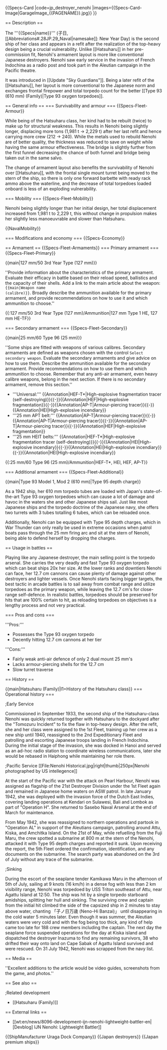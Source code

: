 {{Specs-Card
|code=jp_destroyer_nenohi
|images={{Specs-Card-Image|GarageImage_{{PAGENAME}}.jpg}}
}}

== Description ==
<!-- ''In the first part of the description, cover the history of the ship's creation and military application. In the second part, tell the reader about using this ship in the game. Add a screenshot: if a beginner player has a hard time remembering vehicles by name, a picture will help them identify the ship in question.'' -->
The '''{{Specs|name}}''' (子日, [[Abbreviations#.28JP.29_Naval|namesake]]: New Year Day) is the second ship of her class and appears in a refit after the realization of the top-heavy design being a crucial vulnerability. Unlike [[Hatsuharu]] in her pre-commission fit, Nenohi's armament layout is more like conventional Japanese destroyers. Nenohi saw early service in the invasion of French Indochina as a radio post and took part in the Aleutian campaign in the Pacific theatre.

It was introduced in [[Update "Sky Guardians"]]. Being a later refit of the [[Hatsuharu]], her layout is more conventional to the Japanese norm and exchanges frontal firepower and total torpedo count for the better [[Type 93 (610 mm) (Family)|Type 93 oxygen torpedoes]].

== General info ==
=== Survivability and armour ===
{{Specs-Fleet-Armour}}
<!-- ''Talk about the vehicle's armour. Note the most well-defended and most vulnerable zones, e.g. the ammo magazine. Evaluate the composition of components and assemblies responsible for movement and manoeuvrability. Evaluate the survivability of the primary and secondary armaments separately. Don't forget to mention the size of the crew, which plays an important role in fleet mechanics. Save tips on preserving survivability for the "Usage in battles" section. If necessary, use a graphical template to show the most well-protected or most vulnerable points in the armour.'' -->
While being of the Hatsuharu class, her kind had to be rebuilt (twice) to make up for structural weakness. This results in Nenohi being slightly longer, displacing more tons (1,981 t → 2,229 t) after her last refit and hence carrying more crew (212 → 240). While the metals used to rebuild Nenohi are of better quality, the thickness was reduced to save on weight while having the same armour effectiveness. The bridge is slightly further from the first funnel decreasing the chance of both funnel and bridge being taken out in the same salvo.

The change of armament layout also benefits the survivability of Nenohi over [[Hatsuharu]], with the frontal single mount turret being moved to the stern of the ship, so there is only one forward barbette with ready rack ammo above the waterline, and the decrease of total torpedoes loaded onboard is less of an exploding vulnerability.

=== Mobility ===
{{Specs-Fleet-Mobility}}
<!-- ''Write about the ship's mobility. Evaluate its power and manoeuvrability, rudder rerouting speed, stopping speed at full tilt, with its maximum forward and reverse speed.'' -->
Nenohi being slightly longer than her initial design, her total displacement increased from 1,981 t to 2,229 t, this without change in propulsion makes her slightly less manoeuvrable and slower than Hatsuharu.

{{NavalMobility}}

=== Modifications and economy ===
{{Specs-Economy}}

== Armament ==
{{Specs-Fleet-Armaments}}
=== Primary armament ===
{{Specs-Fleet-Primary}}
<!-- ''Provide information about the characteristics of the primary armament. Evaluate their efficacy in battle based on their reload speed, ballistics and the capacity of their shells. Add a link to the main article about the weapon: <code><nowiki>{{main|Weapon name (calibre)}}</nowiki></code>. Broadly describe the ammunition available for the primary armament, and provide recommendations on how to use it and which ammunition to choose.'' -->
{{main|127 mm/50 3rd Year Type (127 mm)}}

''Provide information about the characteristics of the primary armament. Evaluate their efficacy in battle based on their reload speed, ballistics and the capacity of their shells. Add a link to the main article about the weapon: <code><nowiki>{{main|Weapon name (calibre)}}</nowiki></code>. Broadly describe the ammunition available for the primary armament, and provide recommendations on how to use it and which ammunition to choose.''

{{:127 mm/50 3rd Year Type (127 mm)/Ammunition|127 mm Type 1 HE, 127 mm HE-TF}}

=== Secondary armament ===
{{Specs-Fleet-Secondary}}
<!-- ''Some ships are fitted with weapons of various calibres. Secondary armaments are defined as weapons chosen with the control <code>Select secondary weapon</code>. Evaluate the secondary armaments and give advice on how to use them. Describe the ammunition available for the secondary armament. Provide recommendations on how to use them and which ammunition to choose. Remember that any anti-air armament, even heavy calibre weapons, belong in the next section. If there is no secondary armament, remove this section.'' -->
{{main|25 mm/60 Type 96 (25 mm)}}

''Some ships are fitted with weapons of various calibres. Secondary armaments are defined as weapons chosen with the control <code>Select secondary weapon</code>. Evaluate the secondary armaments and give advice on how to use them. Describe the ammunition available for the secondary armament. Provide recommendations on how to use them and which ammunition to choose. Remember that any anti-air armament, even heavy calibre weapons, belong in the next section. If there is no secondary armament, remove this section.''

* '''Universal:''' {{Annotation|HEF-T*|High-explosive fragmentation tracer (self-destroying)}}{{-}}{{Annotation|HEF|High-explosive fragmentation}}{{-}}{{Annotation|AP-T|Armour-piercing tracer}}{{-}}{{Annotation|HEI|High-explosive incendiary}}
* '''25 mm APT belt:''' {{Annotation|AP-T|Armour-piercing tracer}}{{-}}{{Annotation|AP-T|Armour-piercing tracer}}{{-}}{{Annotation|AP-T|Armour-piercing tracer}}{{-}}{{Annotation|HEF|High-explosive fragmentation}}
* '''25 mm HEIT belts:''' {{Annotation|HEF-T*|High-explosive fragmentation tracer (self-destroying)}}{{-}}{{Annotation|HEI|High-explosive incendiary}}{{-}}{{Annotation|HEI|High-explosive incendiary}}{{-}}{{Annotation|HEI|High-explosive incendiary}}

{{:25 mm/60 Type 96 (25 mm)/Ammunition|HEF-T*, HEI, HEF, AP-T}}

=== Additional armament ===
{{Specs-Fleet-Additional}}
<!-- ''Describe the available additional armaments of the ship: depth charges, mines, torpedoes. Talk about their positions, available ammunition and launch features such as dead zones of torpedoes. If there is no additional armament, remove this section.'' -->
{{main|Type 93 Model 1, Mod 2 (610 mm)|Type 95 depth charge}}

As a 1942 ship, her 610 mm torpedo tubes are loaded with Japan's state-of-the-art Type 93 oxygen torpedoes which can cause a lot of damage and havoc in the waters she and other Japanese ships sail. Just like most Japanese ships and the torpedo doctrine of the Japanese navy, she offers two turrets with 3 tubes totalling 6 tubes, which can be reloaded once.

Additionally, Nenohi can be equipped with Type 95 depth charges, which in War Thunder can only really be used in extreme occasions when patrol boats pass through the 25 mm firing arc and sit at the stern of Nenohi, being able to defend herself by dropping the charges.

== Usage in battles ==
<!-- ''Describe the technique of using this ship, the characteristics of her use in a team and tips on strategy. Abstain from writing an entire guide – don't try to provide a single point of view, but give the reader food for thought. Talk about the most dangerous opponents for this vehicle and provide recommendations on fighting them. If necessary, note the specifics of playing with this vehicle in various modes (AB, RB, SB).'' -->
Playing like any Japanese destroyer, the main selling point is the torpedo arsenal. She carries the very deadly and fast Type 93 oxygen torpedo which can beat ships 20x her size. At the lower ranks and downtiers Nenohi can face, her 12.7 cm cannons can cause plenty of damage against other destroyers and lighter vessels. Once Nenohi starts facing bigger targets, the best tactic in arcade battles is to sail away from combat range and utilize torpedoes as the primary weapon, while leaving the 12.7 cm's for close-range self-defence. In realistic battles, torpedoes should be preserved for hits that are 100% certain to hit, as reloading torpedoes on objectives is a lengthy process and not very practical.

=== Pros and cons ===
<!-- ''Summarise and briefly evaluate the vehicle in terms of its characteristics and combat effectiveness. Mark its pros and cons in the bulleted list. Try not to use more than 6 points for each of the characteristics. Avoid using categorical definitions such as "bad", "good" and the like - use substitutions with softer forms such as "inadequate" and "effective".'' -->

'''Pros:'''

* Possesses the Type 93 oxygen torpedo
* Decently hitting 12.7 cm cannons at her tier

'''Cons:'''

* Fairly weak anti-air defence of only 2 dual mount 25 mm's
* Lacks armour-piercing shells for the 12.7 cm
* Slow turret traverse

== History ==
<!-- ''Describe the history of the creation and combat usage of the ship in more detail than in the introduction. If the historical reference turns out to be too long, take it to a separate article, taking a link to the article about the ship and adding a block "/History" (example: <nowiki>https://wiki.warthunder.com/(Ship-name)/History</nowiki>) and add a link to it here using the <code>main</code> template. Be sure to reference text and sources by using <code><nowiki><ref></ref></nowiki></code>, as well as adding them at the end of the article with <code><nowiki><references /></nowiki></code>. This section may also include the ship's dev blog entry (if applicable) and the in-game encyclopedia description (under <code><nowiki>=== In-game description ===</nowiki></code>, also if applicable).'' -->
{{main|Hatsuharu (Family)|l1=History of the Hatsuharu class}}
=== Operational history ===

;Early Service

Commissioned in September 1933, the second ship of the Hatsuharu-class Nenohi was quickly returned together with Hatsuharu to the dockyard after the "Tomozuru Incident" to fix the flaw in top-heavy design. After the refit, she and her class were assigned to the 1st Fleet, training up her crew as a new ship until 1940, reassigned to the 2nd Expeditionary Fleet and patrolling and escorting Japanese troops landing in French Indochina. During the initial stage of the invasion, she was docked in Hanoi and served as an ad-hoc radio station to coordinate wireless communications, later she would be rebased in Haiphong while maintaining her role there.

;Pacific Service
[[File:Nenohi Historical.jpg|right|thumb|250px|Nenohi photographed by US intellegence]]

At the start of the Pacific war with the attack on Pearl Harbour, Nenohi was assigned as flagship of the 21st Destroyer Division under the 1st Fleet again and remained in Japanese home waters on ASW patrol. In late January 1942, she was deployed with the invasion force of the Dutch East Indies, covering landing operations at Kendari on Sulawesi, Bali and Lombok as part of "Operation H". She returned to Sasebo Naval Arsenal at the end of March for maintenance.

From May 1942, she was reassigned to northern operations and partook in "Operation AL" in support of the Aleutians campaign, patrolling around Attu, Kiska, and Amchitka Island. On the 21st of May, while refuelling from the Fuji Maru, the crew spotted a submarine at 800 m at the stern of the Nenohi, attacked it with Type 95 depth charges and reported it sunk. Upon receiving the report, the 5th Fleet ordered the confirmation, identification, and any documents on the submarine. The search party was abandoned on the 3rd of July without any trace of the submarine.

;Sinking

During the escort of the seaplane tender Kamikawa Maru in the afternoon of 5th of July, sailing at 9 knots (16 km/h) in a dense fog with less than 2 km visibility range, Nenohi was torpedoed by USS Triton southeast of Attu, near Agattu Island at 12:50. The ship was hit by a single torpedo starboard amidships, splitting her hull and sinking. The surviving crew and captain from the initial hit climbed the side of the capsized ship in 2 minutes to stay above water, chanting 「子ノ日万歳 (Neno-Hi Banzai)」 until disappearing in the cold water 5 minutes later. Even though it was summer, the Aleutian waters were very cold and with the fog being too thick, any kind of help came too late for 188 crew members including the captain. The next day the seaplane force suspended operations for the day at Kiska island and dispatched the destroyer Inazuma to find any remaining survivors, 38 who drifted their way onto land on Cape Sabak of Agattu Island survived and were rescued. On 31 July 1942, Nenohi was scrapped from the navy list.

== Media ==
<!-- ''Excellent additions to the article would be video guides, screenshots from the game, and photos.'' -->
''Excellent additions to the article would be video guides, screenshots from the game, and photos.''

== See also ==
<!-- ''Links to articles on the War Thunder Wiki that you think will be useful for the reader, for example:''
* ''reference to the series of the ship;''
* ''links to approximate analogues of other nations and research trees.'' -->

;Related development

* [[Hatsuharu (Family)]]

== External links ==
<!-- ''Paste links to sources and external resources, such as:''
* ''topic on the official game forum;''
* ''other literature.'' -->

* [[wt:en/news/8096-development-ijn-nenohi-lightweight-battler-en|[Devblog] IJN Nenohi: Lightweight Battler]]

{{ShipManufacturer Uraga Dock Company}}
{{Japan destroyers}}
{{Japan premium ships}}